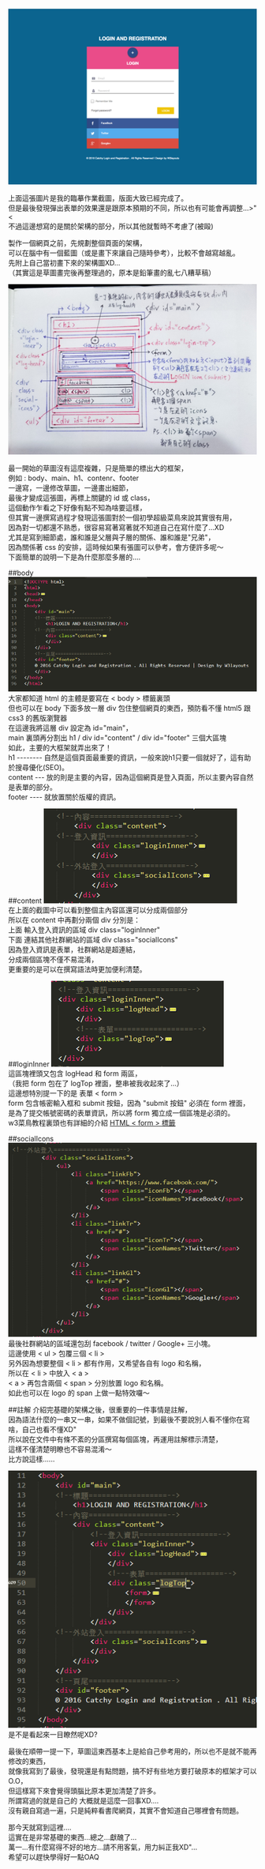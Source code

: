 ![00-01](https://github.com/lilithchen/lilithchen/blob/master/html/img/index.png)

上面這張圖片是我的臨摹作業截圖，版面大致已經完成了。  
但是最後發現彈出表單的效果還是跟原本預期的不同，所以也有可能會再調整...>"<  
不過這邊想寫的是關於架構的部分，所以其他就暫時不考慮了(被毆)  
    
製作一個網頁之前，先規劃整個頁面的架構，  
可以在腦中有一個藍圖（或是畫下來讓自己隨時參考），比較不會越寫越亂。  
先附上自己當初畫下來的架構圖XD...  
（其實這是草圖畫完後再整理過的，原本是鉛筆畫的亂七八糟草稿）  
  
![00-02](https://github.com/lilithchen/lilithchen/blob/master/html/img/02.jpg)
  
最一開始的草圖沒有這麼複雜，只是簡單的標出大的框架，  
例如 : body、main、h1、contenr、footer  
一邊寫，一邊修改草圖，一邊畫出細節，  
最後才變成這張圖，再標上關鍵的 id 或 class，  
這個動作乍看之下好像有點不知為啥要這樣，  
但其實一邊撰寫過程才發現這張圖對於一個初學超級菜鳥來說其實很有用，  
因為對一切都還不熟悉，很容易寫著寫著就不知道自己在寫什麼了...XD  
尤其是寫到細節處，誰和誰是父層與子層的關係、誰和誰是"兄弟"，  
因為關係著 css 的安排，這時候如果有張圖可以參考，會方便許多呢～  
下面簡單的說明一下是為什麼那麼多層的....  
  
  
##body
![body](https://github.com/lilithchen/lilithchen/blob/master/html/img/body.png)  
大家都知道 html 的主體是要寫在 < body > 標籤裏頭  
但也可以在 body 下面多放一層 div 包住整個網頁的東西，預防看不懂 html5 跟 css3 的舊版瀏覽器  
在這邊我將這層 div 設定為 id="main"，  
main 裏頭再分割出 h1 / div id="content" / div id="footer" 三個大區塊  
如此，主要的大框架就弄出來了！  
h1 -------- 自然是這個頁面最重要的資訊，一般來說h1只要一個就好了，這有助於搜尋優化(SEO)。  
content --- 放的則是主要的內容，因為這個網頁是登入頁面，所以主要內容自然是表單的部分。  
footer ---- 就放置關於版權的資訊。  
  
  
##content
![content](https://github.com/lilithchen/lilithchen/blob/master/html/img/content.PNG)  
在上面的截圖中可以看到整個主內容區還可以分成兩個部分  
所以在 content 中再劃分兩個 div 分別是：  
上面 輸入登入資訊的區域 div class="loginInner"  
下面 連結其他社群網站的區域 div class="socialIcons"  
因為登入資訊是表單，社群網站是超連結，  
分成兩個區塊不僅不易混淆，  
更重要的是可以在撰寫語法時更加便利清楚。  
  
  
##loginInner
![loginInner](https://github.com/lilithchen/lilithchen/blob/master/html/img/loginInner.PNG)  
這區塊裡頭又包含 logHead 和 form 兩區，  
（我把 form 包在了 logTop 裡面，整串被我收起來了...）  
這邊想特別提一下的是 表單 < form >  
form 包含帳密輸入框和 submit 按鈕，因為 "submit 按鈕" 必須在 form 裡面，  
是為了提交帳號密碼的表單資訊，所以將 form 獨立成一個區塊是必須的。  
w3菜鳥教程裏頭也有詳細的介紹 [HTML < form > 標籤](http://www.runoob.com/tags/tag-form.html)  
  
  
##socialIcons
![socialIcons](https://github.com/lilithchen/lilithchen/blob/master/html/img/socialIcons.PNG)  
最後社群網站的區域還包刮 facebook / twitter / Google+ 三小塊。  
這邊使用 < ul > 包覆三個 < li >  
另外因為想要整個 < li > 都有作用，又希望各自有 logo 和名稱，  
所以在 < li > 中放入 < a >  
 < a > 再包含兩個 < span > 分別放置 logo 和名稱。  
如此也可以在 logo 的 span 上做一點特效囉～  
  
  
##註解
介紹完基礎的架構之後，很重要的一件事情是註解，  
因為語法什麼的一串又一串，如果不做個記號，到最後不要說別人看不懂你在寫啥，自己也看不懂XD"  
所以說在文件中有條不紊的分區撰寫每個區塊，再運用註解標示清楚，  
這樣不僅清楚明瞭也不容易混淆～  
比方說這樣......  
  
![comment](https://github.com/lilithchen/lilithchen/blob/master/html/img/comment.png)  
是不是看起來一目瞭然呢XD?  
  
  
最後在順帶一提一下，草圖這東西基本上是給自己參考用的，所以也不是就不能再修改的東西，  
就像我寫到了最後，發現還是有點問題，搞不好有些地方要打破原本的框架才可以O.O，  
但這樣寫下來會覺得頭腦比原本更加清楚了許多。  
所謂寫過的就是自己的 大概就是這麼一回事XD....  
沒有親自寫過一遍，只是純粹看書爬網頁，其實不會知道自己哪裡會有問題。  
  
那今天就寫到這裡....  
這實在是非常基礎的東西...總之...獻醜了...  
萬一...有什麼寫得不好的地方...請不用客氣，用力糾正我XD"...  
希望可以趕快學得好一點OAQ
